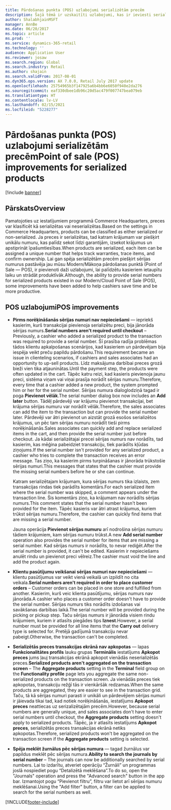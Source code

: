 ```yaml
---
title: Pārdošanas punkta (POS) uzlabojumi serializētām precēm
description: Šajā tēmā ir uzskaitīti uzlabojumi, kas ir ieviesti serializētām precēm, lai jums palīdzētu ietaupīt laiku un strādāt produktīvāk.
author: ShalabhjainMSFT
manager: AnnBe
ms.date: 06/20/2017
ms.topic: article
ms.prod: ''
ms.service: dynamics-365-retail
ms.technology: ''
audience: Application User
ms.reviewer: josaw
ms.search.region: Global
ms.search.industry: Retail
ms.author: shajain
ms.search.validFrom: 2017-08-01
ms.dyn365.ops.version: AX 7.0.0, Retail July 2017 update
ms.openlocfilehash: 25754965b3f147925a6b4bb6e6050f940e2da276
ms.sourcegitcommit: eaf330dbee1db96c20d5ac479f007747bea079eb
ms.translationtype: HT
ms.contentlocale: lv-LV
ms.lasthandoff: 02/15/2021
ms.locfileid: "5228277"
---
```

# <a name="point-of-sale-pos-improvements-for-serialized-products"></a><span data-ttu-id="b5ce1-103">Pārdošanas punkta (POS) uzlabojumi serializētām precēm</span><span class="sxs-lookup"><span data-stu-id="b5ce1-103">Point of sale (POS) improvements for serialized products</span></span>

[!include [banner](includes/banner.md)]

## <a name="overview"></a><span data-ttu-id="b5ce1-104">Pārskats</span><span class="sxs-lookup"><span data-stu-id="b5ce1-104">Overview</span></span>

<span data-ttu-id="b5ce1-105">Pamatojoties uz iestatījumiem programmā Commerce Headquarters, preces var klasificēt kā serializētas vai neserializētas.</span><span class="sxs-lookup"><span data-stu-id="b5ce1-105">Based on the settings in Commerce Headquarters, products can be classified as either serialized or non-serialized.</span></span> <span data-ttu-id="b5ce1-106">Ja preces ir serializētas, tad katram krājumam var piešķirt unikālu numuru, kas palīdz sekot līdzi garantijām, izsekot krājumus un apstiprināt īpašumtiesības.</span><span class="sxs-lookup"><span data-stu-id="b5ce1-106">When products are serialized, each item can be assigned a unique number that helps track warranties, trace items, and confirm ownership.</span></span> <span data-ttu-id="b5ce1-107">Lai gan spēja serializētām precēm piešķirt sērijas numurus pastāvēja jau mūsu Modern/Mākoņa pārdošanas punktā (Point of Sale — POS), ir pievienoti daži uzlabojumi, lai palīdzētu kasieriem ietaupītu laiku un strādāt produktīvāk.</span><span class="sxs-lookup"><span data-stu-id="b5ce1-107">Although, the ability to provide serial numbers for serialized products existed in our Modern/Cloud Point of Sale (POS), some improvements have been added to help cashiers save time and be more productive.</span></span>

## <a name="pos-improvements"></a><span data-ttu-id="b5ce1-108">POS uzlabojumi</span><span class="sxs-lookup"><span data-stu-id="b5ce1-108">POS improvements</span></span>

- <span data-ttu-id="b5ce1-109">**Pirms norēķināšanās sērijas numuri nav nepieciešami** — iepriekš kasierim, kurš transakcijai pievienoja serializētu preci, bija jānorāda sērijas numurs.</span><span class="sxs-lookup"><span data-stu-id="b5ce1-109">**Serial numbers aren't required until checkout** – Previously, a cashier who added a serialized product to the transaction was required to provide a serial number.</span></span> <span data-ttu-id="b5ce1-110">Šī prasība radīja problēmas tādos klientu apkalpošanas scenārijos, kad kasieriem un pārdevējam bija iespēja veikt preču papildu pārdošanu.</span><span class="sxs-lookup"><span data-stu-id="b5ce1-110">This requirement became an issue in clienteling scenarios, if cashiers and sales associates had an opportunity to up-sell products.</span></span> <span data-ttu-id="b5ce1-111">Līdz maksājuma darbībai preces grozā bieži vien tika atjauninātas.</span><span class="sxs-lookup"><span data-stu-id="b5ce1-111">Until the payment step, the products were often updated in the cart.</span></span> <span data-ttu-id="b5ce1-112">Tāpēc katru reizi, kad kasieris pievienoja jaunu preci, sistēma viņam vai viņai prasīja norādīt sērijas numuru.</span><span class="sxs-lookup"><span data-stu-id="b5ce1-112">Therefore, every time that a cashier added a new product, the system prompted him or her for the serial number.</span></span> <span data-ttu-id="b5ce1-113">Sērijas numura dialoglodziņā tagad ir poga **Pievienot vēlāk**.</span><span class="sxs-lookup"><span data-stu-id="b5ce1-113">The serial number dialog box now includes an **Add later** button.</span></span> <span data-ttu-id="b5ce1-114">Tādēļ pārdevēji var krājumu pievienot transakcijai, bet krājuma sērijas numuru var norādīt vēlāk.</span><span class="sxs-lookup"><span data-stu-id="b5ce1-114">Therefore, the sales associates can add the item to the transaction but can provide the serial number later.</span></span> <span data-ttu-id="b5ce1-115">Pārdevēji var ātri pievienot un aizstāt grozā esošos serializētos krājumus, un pēc tam sērijas numuru norādīt tieši pirms norēķināšanās.</span><span class="sxs-lookup"><span data-stu-id="b5ce1-115">Sales associates can quickly add and replace serialized items in the cart, and then provide the serial number just before checkout.</span></span> <span data-ttu-id="b5ce1-116">Ja kādai serializētajai precei sērijas numurs nav norādīts, tad kasierim, kas mēģina pabeidziet transakciju, tiek parādīts kļūdas ziņojums.</span><span class="sxs-lookup"><span data-stu-id="b5ce1-116">If the serial number isn't provided for any serialized product, a cashier who tries to complete the transaction receives an error message.</span></span> <span data-ttu-id="b5ce1-117">Tas ziņo, ka kasierim pirms turpināšanas ir jānorāda trūkstošie sērijas numuri.</span><span class="sxs-lookup"><span data-stu-id="b5ce1-117">This messages that states that the cashier must provide the missing serial numbers before he or she can continue.</span></span>

    <span data-ttu-id="b5ce1-118">Katram serializētajam krājumam, kura sērijas numurs tika izlaists, zem transakcijas rindas tiek parādīts komentārs.</span><span class="sxs-lookup"><span data-stu-id="b5ce1-118">For each serialized item where the serial number was skipped, a comment appears under the transaction line.</span></span> <span data-ttu-id="b5ce1-119">Šis komentārs ziņo, ka krājumam nav norādīts sērijas numurs.</span><span class="sxs-lookup"><span data-stu-id="b5ce1-119">This comment states that the serial number hasn't been provided for the item.</span></span> <span data-ttu-id="b5ce1-120">Tāpēc kasieris var ātri atrast krājumus, kuriem trūkst sērijas numuru.</span><span class="sxs-lookup"><span data-stu-id="b5ce1-120">Therefore, the cashier can quickly find items that are missing a serial number.</span></span>

    <span data-ttu-id="b5ce1-121">Jauna operācija **Pievienot sērijas numuru** arī nodrošina sērijas numuru tādiem krājumiem, kam sērijas numuru trūkst.</span><span class="sxs-lookup"><span data-stu-id="b5ce1-121">A new **Add serial number** operation also provides the serial number for items that are missing a serial number.</span></span> <span data-ttu-id="b5ce1-122">Kad sērijas numurs ir norādīts, to nevar rediģēt.</span><span class="sxs-lookup"><span data-stu-id="b5ce1-122">After the serial number is provided, it can't be edited.</span></span> <span data-ttu-id="b5ce1-123">Kasierim ir nepieciešams anulēt rindu un pievienot preci vēlreiz.</span><span class="sxs-lookup"><span data-stu-id="b5ce1-123">The cashier must void the line and add the product again.</span></span>
    
- <span data-ttu-id="b5ce1-124">**Klientu pasūtījumu veikšanai sērijas numuri nav nepieciešami** — klientu pasūtījumus var veikt vienā veikalā un izpildīt no cita veikala.</span><span class="sxs-lookup"><span data-stu-id="b5ce1-124">**Serial numbers aren't required in order to place customer orders** – Customer orders can be placed in one store and fulfilled from another.</span></span> <span data-ttu-id="b5ce1-125">Kasierim, kurš veic klienta pasūtījumu, sērijas numurs nav jānorāda.</span><span class="sxs-lookup"><span data-stu-id="b5ce1-125">A cashier who places a customer order doesn't have to provide the serial number.</span></span> <span data-ttu-id="b5ce1-126">Sērijas numurs tiks norādīts izdošanas vai savākšanas darbības laikā.</span><span class="sxs-lookup"><span data-stu-id="b5ce1-126">The serial number will be provided during the picking or pickup step.</span></span> <span data-ttu-id="b5ce1-127">Taču sērijas numurs ir jānorāda visiem rindu krājumiem, kuriem ir atlasīts piegādes tips **Iznest**.</span><span class="sxs-lookup"><span data-stu-id="b5ce1-127">However, a serial number must be provided for all line items that the **Carry out** delivery type is selected for.</span></span> <span data-ttu-id="b5ce1-128">Pretējā gadījumā transakciju nevar pabeigt.</span><span class="sxs-lookup"><span data-stu-id="b5ce1-128">Otherwise, the transaction can't be completed.</span></span>
- <span data-ttu-id="b5ce1-129">**Serializētās preces transakcijas ekrānā nav apkopotas** — lapas **Funkcionalitātes profils** lauku grupas **Terminālis** iestatījums **Apkopot preces** jums ļauj transakcijas ekrānā apkopot vienādās neserializētās preces.</span><span class="sxs-lookup"><span data-stu-id="b5ce1-129">**Serialized products aren't aggregated on the transaction screen** – The **Aggregate products** setting in the **Terminal** field group on the **Functionality profile** page lets you aggregate the same non-serialized products on the transaction screen.</span></span> <span data-ttu-id="b5ce1-130">Ja vienādās preces tiek apkopotas, transakciju režģī tās ir vienkāršāk redzamas.</span><span class="sxs-lookup"><span data-stu-id="b5ce1-130">When the same products are aggregated, they are easier to see in the transaction grid.</span></span> <span data-ttu-id="b5ce1-131">Taču, tā kā sērijas numuri parasti ir unikāli un pārdevējiem sērijas numuri ir jāievada tikai tad, kad notiek norēķināšanās, iestatījums **Apkopot preces** neattiecas uz serizalizētajām precēm.</span><span class="sxs-lookup"><span data-stu-id="b5ce1-131">However, because serial numbers are generally unique, and sales associates don't have to enter serial numbers until checkout, the **Aggregate products** setting doesn't apply to serialized products.</span></span> <span data-ttu-id="b5ce1-132">Tāpēc, ja ir atlasīts iestatījums **Apkopot preces**, serializētās preces transakcijas ekrānā netiks apkopotas.</span><span class="sxs-lookup"><span data-stu-id="b5ce1-132">Therefore, serialized products won't be aggregated on the transaction screen if the **Aggregate products** setting is selected.</span></span>
- <span data-ttu-id="b5ce1-133">**Spēja meklēt žurnālus pēc sērijas numura** — tagad žurnālus var papildus meklēt pēc sērijas numura.</span><span class="sxs-lookup"><span data-stu-id="b5ce1-133">**Ability to search the journals by serial number** – The journals can now be additionally searched by serial numbers.</span></span> <span data-ttu-id="b5ce1-134">Lai to izdarītu, atveriet operāciju “Žurnāli” un programmas joslā nospiediet pogu “Detalizētā meklēšana”.</span><span class="sxs-lookup"><span data-stu-id="b5ce1-134">To do so, open the "Journals" operation and press the "Advanced search" button in the app bar.</span></span> <span data-ttu-id="b5ce1-135">Izmantojot pogu “Pievienot filtru”, filtru var lietot arī sērijas numuru meklēšanai.</span><span class="sxs-lookup"><span data-stu-id="b5ce1-135">Using the "Add filter" button, a filter can be applied to search for the serial numbers as well.</span></span>


[!INCLUDE[footer-include](../includes/footer-banner.md)]